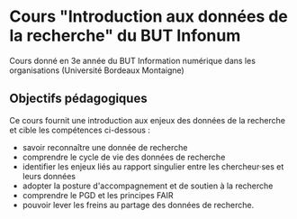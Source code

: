 # Cours "Introduction aux données de la recherche" du BUT Infonum

Cours donné en 3e année du BUT Information numérique dans les organisations (Université Bordeaux Montaigne)

## Objectifs pédagogiques 

Ce cours fournit une introduction aux enjeux des données de la recherche et cible les compétences ci-dessous :
* savoir reconnaître une donnée de recherche
* comprendre le cycle de vie des données de recherche
* identifier les enjeux liés au rapport singulier entre les chercheur·ses et leurs données
* adopter la posture d'accompagnement et de soutien à la recherche
* comprendre le PGD et les principes FAIR
* pouvoir lever les freins au partage des données de recherche.
